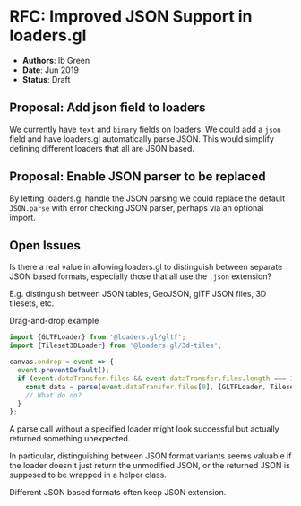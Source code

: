 # RFC: Improved JSON Support in loaders.gl

- **Authors**: Ib Green
- **Date**: Jun 2019
- **Status**: Draft


## Proposal: Add json field to loaders

We currently have `text` and `binary` fields on loaders. We could add a `json` field and have loaders.gl automatically parse JSON. This would simplify defining different loaders that all are JSON based.

## Proposal: Enable JSON parser to be replaced

By letting loaders.gl handle the JSON parsing we could replace the default `JSON.parse` with error checking JSON parser, perhaps via an optional import.


## Open Issues

Is there a real value in allowing loaders.gl to distinguish between separate JSON based formats, especially those that all use the `.json` extension?

E.g. distinguish between JSON tables, GeoJSON, glTF JSON files, 3D tilesets, etc.

Drag-and-drop example

```js
import {GLTFLoader} from '@loaders.gl/gltf';
import {Tileset3DLoader} from '@loaders.gl/3d-tiles';

canvas.ondrop = event => {
  event.preventDefault();
  if (event.dataTransfer.files && event.dataTransfer.files.length === 1) {
    const data = parse(event.dataTransfer.files[0], [GLTFLoader, Tileset3DLoader]);
    // What do do?
  }
};
```

A parse call without a specified loader might look successful but actually returned something unexpected.

In particular, distinguishing between JSON format variants seems valuable if the loader doesn't just return the unmodified JSON, or the returned JSON is supposed to be wrapped in a helper class.

Different JSON based formats often keep JSON extension.


